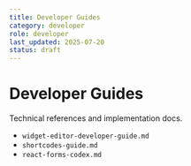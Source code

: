 ```yaml
---
title: Developer Guides
category: developer
role: developer
last_updated: 2025-07-20
status: draft
---
```


# Developer Guides

Technical references and implementation docs.

- `widget-editor-developer-guide.md`
- `shortcodes-guide.md`
- `react-forms-codex.md`